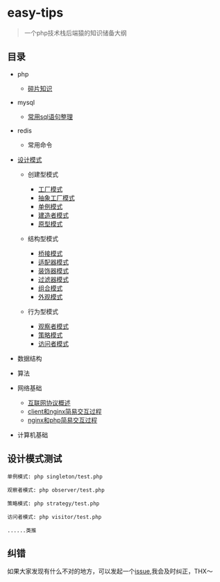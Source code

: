 # easy-tips

> 一个php技术栈后端猿的知识储备大纲

## 目录

- php

  - [碎片知识](https://github.com/TIGERB/easy-tips/blob/master/tips-2016.md#知识碎片)

- mysql

  - [常用sql语句整理](https://github.com/TIGERB/easy-tips/blob/master/sql.md)

- redis

  - 常用命令

- [设计模式](https://github.com/TIGERB/easy-tips/blob/master/tips-2016.md#设计模式)

  - 创建型模式

    - [工厂模式](https://github.com/TIGERB/easy-tips/blob/master/factory/test.php)
    - [抽象工厂模式](https://github.com/TIGERB/easy-tips/blob/master/factoryAbstract/test.php)
    - [单例模式](https://github.com/TIGERB/easy-tips/blob/master/singleton/test.php)
    - [建造者模式](https://github.com/TIGERB/easy-tips/blob/master/builder/test.php)
    - [原型模式](https://github.com/TIGERB/easy-tips/blob/master/prototype/test.php)

  - 结构型模式
    - [桥接模式](https://github.com/TIGERB/easy-tips/blob/master/bridge/test.php)
    - [适配器模式](https://github.com/TIGERB/easy-tips/blob/master/adapter/test.php)
    - [装饰器模式](https://github.com/TIGERB/easy-tips/blob/master/decorator/test.php)
    - [过滤器模式](https://github.com/TIGERB/easy-tips/blob/master/filter/test.php)
    - [组合模式](https://github.com/TIGERB/easy-tips/blob/master/composite/test.php)
    - [外观模式](https://github.com/TIGERB/easy-tips/blob/master/facade/test.php)

  - 行为型模式

    - [观察者模式](https://github.com/TIGERB/easy-tips/blob/master/observer/test.php)
    - [策略模式](https://github.com/TIGERB/easy-tips/blob/master/strategy/test.php)
    - [访问者模式](https://github.com/TIGERB/easy-tips/blob/master/visitor/test.php)

- 数据结构

- 算法

- 网络基础

  - [互联网协议概述](https://github.com/TIGERB/easy-tips/blob/master/tips-2016.md#互联网协议)
  - [client和nginx简易交互过程](https://github.com/TIGERB/easy-tips/blob/master/tips-2016.md#client和nginx简易交互过程)
  - [nginx和php简易交互过程](https://github.com/TIGERB/easy-tips/blob/master/tips-2016.md#nginx和php简易交互过程)

- 计算机基础



## 设计模式测试

```
单例模式: php singleton/test.php

观察者模式: php observer/test.php

策略模式: php strategy/test.php

访问者模式: php visitor/test.php

......类推
```

## 纠错

如果大家发现有什么不对的地方，可以发起一个[issue](https://github.com/TIGERB/easy-tips/issues),我会及时纠正，THX～
